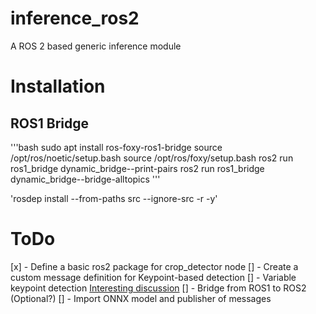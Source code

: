 # inference_ros2
A ROS 2 based generic inference module

# Installation
## ROS1 Bridge
'''bash
sudo apt install ros-foxy-ros1-bridge 
source /opt/ros/noetic/setup.bash 
source /opt/ros/foxy/setup.bash 
ros2 run ros1_bridge dynamic_bridge--print-pairs 
ros2 run ros1_bridge dynamic_bridge--bridge-alltopics
'''

'rosdep install --from-paths src --ignore-src -r -y'

# ToDo
[x] - Define a basic ros2 package for crop_detector node
[] - Create a custom message definition for Keypoint-based detection
    [] - Variable keypoint detection [Interesting discussion](https://github.com/ultralytics/ultralytics/issues/5364)
    [] - Bridge from ROS1 to ROS2 (Optional?)
[] - Import ONNX model and publisher of messages

